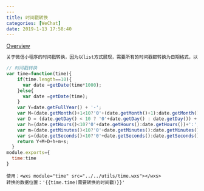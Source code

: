 ```yaml
---
---
title: 时间戳转换
categories: [WeChat]
date: 2019-1-13 17:58:40
---
```

[Overview](https://blog.csdn.net/curtain_Allure)
<!-- # [js](https://vjudge.net/problem/OpenJ_Bailian-1000)
code -->
```txt
关于微信小程序的时间戳转换，因为以list方式展现，需要所有的时间戳都转换为日期格式，以wxs文件格式封装一个时间戳转换,但是再wxs中，发现不能使用new Date();注意：在wxs中，使用getDate()代替
```
```js
// 时间戳转换
var time=function(time){
    if(time.length==10){
      var date =getDate(time*1000);
    }else{
      var date =getDate(time);
    }
    var Y=date.getFullYear() + '-';
    var M=(date.getMonth()+1<10?'0'+(date.getMonth()+1):date.getMonth()+1)+'-';
    var D = (date.getDay() < 10 ? '0'+date.getDay() : date.getDay()) + ' ';
    var h=(date.getHours()<10?'0'+date.getHours():date.getHours())+':';
    var m=(date.getMinutes()<10?'0'+date.getMinutes():date.getMinutes())+':';
    var s=(date.getSeconds()<10?'0'+date.getSeconds():date.getSeconds());
    return Y+M+D+h+m+s;
  }
module.exports={
  time:time
}
```
```wxml
使用：<wxs module="time" src="../../utils/time.wxs"></wxs>
转换的数据位置：'{{time.time(需要转换的时间戳)}}'
```
